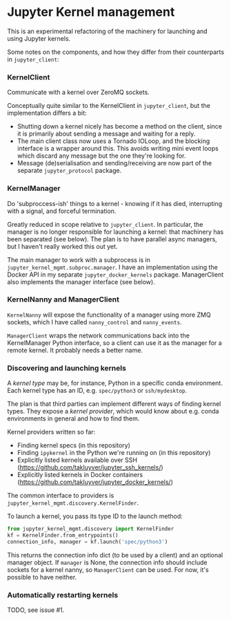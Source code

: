 # Jupyter Kernel management

This is an experimental refactoring of the machinery for launching
and using Jupyter kernels.

Some notes on the components, and how they differ from their counterparts in
`jupyter_client`:


### KernelClient

Communicate with a kernel over ZeroMQ sockets.

Conceptually quite similar to the KernelClient in `jupyter_client`, but the
implementation differs a bit:

* Shutting down a kernel nicely has become a method on the client, since it
  is primarily about sending a message and waiting for a reply.
* The main client class now uses a Tornado IOLoop, and the blocking interface
  is a wrapper around this. This avoids writing mini event loops which discard
  any message but the one they're looking for.
* Message (de)serialisation and sending/receiving are now part of the separate
  `jupyter_protocol` package.

### KernelManager

Do 'subproccess-ish' things to a kernel - knowing if it has died, interrupting
with a signal, and forceful termination.

Greatly reduced in scope relative to `jupyter_client`. In particular, the
manager is no longer responsible for launching a kernel: that machinery has
been separated (see below). The plan is to have parallel async managers, but I
haven't really worked this out yet.

The main manager to work with a subprocess is in `jupyter_kernel_mgmt.subproc.manager`.
I have an implementation using the Docker API in my separate `jupyter_docker_kernels` package.
ManagerClient also implements the manager interface (see below).

### KernelNanny and ManagerClient

`KernelNanny` will expose the functionality of a manager using more ZMQ
sockets, which I have called `nanny_control` and `nanny_events`.

`ManagerClient` wraps the network communications back into the KernelManager
Python interface, so a client can use it as the manager for a remote kernel.
It probably needs a better name.

### Discovering and launching kernels

A *kernel type* may be, for instance, Python in a specific conda environment.
Each kernel type has an ID, e.g. `spec/python3` or `ssh/mydesktop`.

The plan is that third parties can implement different ways of finding
kernel types. They expose a *kernel provider*, which would know about e.g.
conda environments in general and how to find them.

Kernel providers written so far:

- Finding kernel specs (in this repository)
- Finding `ipykernel` in the Python we're running on (in this repository)
- Explicitly listed kernels available over SSH (https://github.com/takluyver/jupyter_ssh_kernels/)
- Explicitly listed kernels in Docker containers (https://github.com/takluyver/jupyter_docker_kernels/)

The common interface to providers is `jupyter_kernel_mgmt.discovery.KernelFinder`.

To launch a kernel, you pass its type ID to the launch method:

```python
from jupyter_kernel_mgmt.discovery import KernelFinder
kf = KernelFinder.from_entrypoints()
connection_info, manager = kf.launch('spec/python3')
```

This returns the connection info dict (to be used by a client) and an optional
manager object. If `manager` is None, the connection info should include
sockets for a kernel nanny, so `ManagerClient` can be used. For now, it's
possible to have neither.

### Automatically restarting kernels

TODO, see issue #1.
